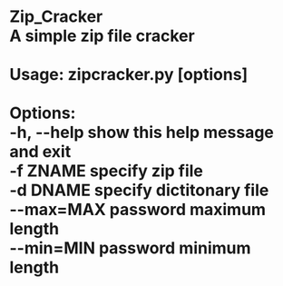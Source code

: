 # Zip_Cracker<br />A simple zip file cracker<br /><br />Usage: zipcracker.py [options]<br /><br />Options:<br />  -h, --help  show this help message and exit<br />  -f ZNAME    specify zip file<br />  -d DNAME    specify dictitonary file<br />  --max=MAX   password maximum length<br />  --min=MIN   password minimum length
